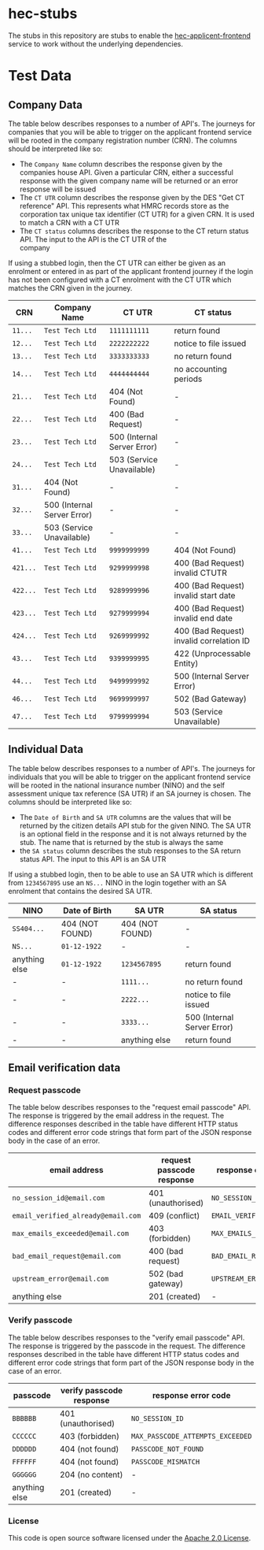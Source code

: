 
# hec-stubs

The stubs in this repository are stubs to enable the [hec-applicent-frontend](https://github.com/hmrc/hec-applicant-frontend)
service to work without the underlying dependencies.

# Test Data

## Company Data

The table below describes responses to a number of API's. The journeys for companies that you will be able to trigger on the applicant
frontend service will be rooted in the company registration number (CRN). The columns should be interpreted like so:
- The `Company Name` column describes the response given by the companies house API. Given a particular
  CRN, either a successful response with the given company name will be returned or an error response will be issued
- The `CT UTR` column describes the response given by the DES "Get CT reference" API. This represents what HMRC records
  store as the corporation tax unique tax identifier (CT UTR) for a given CRN. It is used to match a CRN with a CT UTR
- The `CT status` columns describes the response to the CT return status API. The input to the API is the CT UTR of the  
  company
 
If using a stubbed login, then the CT UTR can either be given as an enrolment or entered in as part of the applicant 
frontend journey if the login has not been configured with a CT enrolment with the CT UTR which matches the CRN given 
in the journey.

| CRN      | Company Name                | CT UTR                      | CT status                                |
| -------- |-----------------------------| --------------------------- | ---------------------------------------- |
| `11...`  | `Test Tech Ltd`             | `1111111111`                | return found                             |
| `12...`  | `Test Tech Ltd`             | `2222222222`                | notice to file issued                    |
| `13...`  | `Test Tech Ltd`             | `3333333333`                | no return found                          |
| `14...`  | `Test Tech Ltd`             | `4444444444`                | no accounting periods                    |
| `21...`  | `Test Tech Ltd`             | 404 (Not Found)             | -                                        |
| `22...`  | `Test Tech Ltd`             | 400 (Bad Request)           | -                                        |
| `23...`  | `Test Tech Ltd`             | 500 (Internal Server Error) | -                                        |
| `24...`  | `Test Tech Ltd`             | 503 (Service Unavailable)   | -                                        |
| `31...`  | 404 (Not Found)             | -                           | -                                        |
| `32...`  | 500 (Internal Server Error) | -                           | -                                        |
| `33...`  | 503 (Service Unavailable)   | -                           | -                                        |
| `41...`  | `Test Tech Ltd`             | `9999999999`                | 404 (Not Found)                          |
| `421...` | `Test Tech Ltd`             | `9299999998`                | 400 (Bad Request) invalid CTUTR          |
| `422...` | `Test Tech Ltd`             | `9289999996`                | 400 (Bad Request) invalid start date     |
| `423...` | `Test Tech Ltd`             | `9279999994`                | 400 (Bad Request) invalid end date       |
| `424...` | `Test Tech Ltd`             | `9269999992`                | 400 (Bad Request) invalid correlation ID |
| `43...`  | `Test Tech Ltd`             | `9399999995`                | 422 (Unprocessable Entity)               |
| `44...`  | `Test Tech Ltd`             | `9499999992`                | 500 (Internal Server Error)              |
| `46...`  | `Test Tech Ltd`             | `9699999997`                | 502 (Bad Gateway)                        |
| `47...`  | `Test Tech Ltd`             | `9799999994`                | 503 (Service Unavailable)                |

## Individual Data

The table below describes responses to a number of API's. The journeys for individuals that you will be able to trigger on the applicant
frontend service will be rooted in the national insurance number (NINO) and the self assessment unique tax reference 
(SA UTR) if an SA journey is chosen. The columns should be interpreted like so:
- The `Date of Birth` and `SA UTR` columns are the values that will be returned by the citizen details API stub for the
  given NINO. The SA UTR is an optional field in the response and it is not always returned by the stub. The name that is
  returned by the stub is always the same
- the `SA status` column describes the stub responses to the SA return status API. The input to this API is an SA UTR 

If using a stubbed login, then to be able to use an SA UTR which is different from `1234567895` use an `NS...` NINO in the 
login together with an SA enrolment that contains the desired SA UTR. 


| NINO          | Date of Birth     | SA UTR          | SA status                   |
|---------------|-------------------|-----------------| --------------------------- |
| `SS404...`    | 404 (NOT FOUND)   | 404 (NOT FOUND) |  -                          |
| `NS...`       | `01-12-1922`      | -               |  -                          |
| anything else | `01-12-1922`      | `1234567895`    | return found                |
| -             | -                 | `1111...`       | no return found             |
| -             | -                 | `2222...`       | notice to file issued       |
| -             | -                 | `3333...`       | 500 (Internal Server Error) |
| -             | -                 | anything else   | return found                |

## Email verification data

### Request passcode

The table below describes responses to the "request email passcode" API. The response is triggered by the email address in
the request. The difference responses described in the table have different HTTP status codes and different error code 
strings that form part of the JSON response body in the case of an error.

| email address                      | request passcode response | response error code       | 
| ---------------------------------- | ------------------------- | ------------------------- |
| `no_session_id@email.com`          | 401 (unauthorised)        | `NO_SESSION_ID`           |
| `email_verified_already@email.com` | 409 (conflict)            | `EMAIL_VERIFIED_ALREADY`  |
| `max_emails_exceeded@email.com`    | 403 (forbidden)           | `MAX_EMAILS_EXCEEDED`     |
| `bad_email_request@email.com`      | 400 (bad request)         | `BAD_EMAIL_REQUEST`       |
| `upstream_error@email.com`         | 502 (bad gateway)         | `UPSTREAM_ERROR`          |
| anything else                      | 201 (created)             | -                         |

### Verify passcode

The table below describes responses to the "verify email passcode" API. The response is triggered by the passcode in
the request. The difference responses described in the table have different HTTP status codes and different error code
strings that form part of the JSON response body in the case of an error.

| passcode      | verify passcode response | response error code              |
| ------------- | ------------------------ | -------------------------------- |
| `BBBBBB`      | 401 (unauthorised)       | `NO_SESSION_ID`                  | 
| `CCCCCC`      | 403 (forbidden)          | `MAX_PASSCODE_ATTEMPTS_EXCEEDED` |
| `DDDDDD`      | 404 (not found)          | `PASSCODE_NOT_FOUND`             |
| `FFFFFF`      | 404 (not found)          | `PASSCODE_MISMATCH`              | 
| `GGGGGG`      | 204 (no content)         | -                                |
| anything else | 201 (created)            | -                                |


### License

This code is open source software licensed under the [Apache 2.0 License]("http://www.apache.org/licenses/LICENSE-2.0.html").

